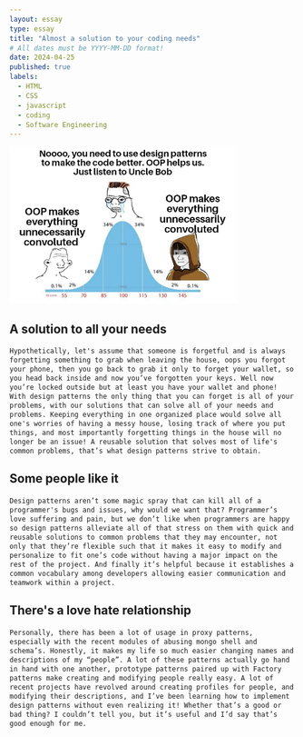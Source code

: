 ```yaml
---
layout: essay
type: essay
title: "Almost a solution to your coding needs"
# All dates must be YYYY-MM-DD format!
date: 2024-04-25
published: true
labels:
  - HTML
  - CSS
  - javascript
  - coding
  - Software Engineering
---
```

<img width="400px" class="rounded float-start pe-4" src="../img/design.jpg">

## A solution to all your needs
	Hypothetically, let's assume that someone is forgetful and is always forgetting something to grab when leaving the house, oops you forgot your phone, then you go back to grab it only to forget your wallet, so you head back inside and now you’ve forgotten your keys. Well now you’re locked outside but at least you have your wallet and phone! With design patterns the only thing that you can forget is all of your problems, with our solutions that can solve all of your needs and problems. Keeping everything in one organized place would solve all one's worries of having a messy house, losing track of where you put things, and most importantly forgetting things in the house will no longer be an issue! A reusable solution that solves most of life's common problems, that’s what design patterns strive to obtain.

## Some people like it
	Design patterns aren’t some magic spray that can kill all of a programmer's bugs and issues, why would we want that? Programmer’s love suffering and pain, but we don’t like when programmers are happy so design patterns alleviate all of that stress on them with quick and reusable solutions to common problems that they may encounter, not only that they’re flexible such that it makes it easy to modify and personalize to fit one’s code without having a major impact on the rest of the project. And finally it’s helpful because it establishes a common vocabulary among developers allowing easier communication and teamwork within a project.

## There's a love hate relationship
	Personally, there has been a lot of usage in proxy patterns, especially with the recent modules of abusing mongo shell and schema’s. Honestly, it makes my life so much easier changing names and descriptions of my “people”. A lot of these patterns actually go hand in hand with one another, prototype patterns paired up with Factory patterns make creating and modifying people really easy. A lot of recent projects have revolved around creating profiles for people, and modifying their descriptions, and I’ve been learning how to implement design patterns without even realizing it! Whether that’s a good or bad thing? I couldn’t tell you, but it’s useful and I’d say that’s good enough for me.
